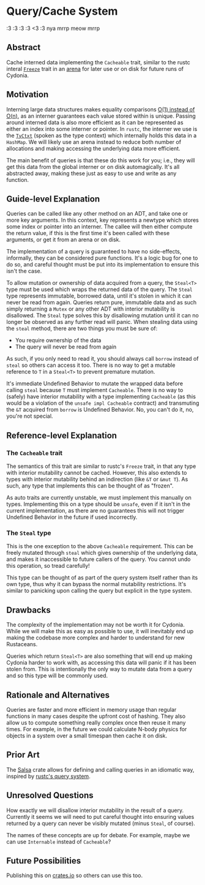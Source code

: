 # Query/Cache System

:3 :3 :3 :3 <3 :3
nya mrrp meow mrrp

## Abstract

Cache interned data implementing the `Cacheable` trait, similar to the rustc
interal [`Freeze`](https://stdrs.dev/nightly/x86_64-unknown-linux-gnu/core/marker/trait.Freeze.html)
trait in an [arena](https://stackoverflow.com/questions/12825148/what-is-the-meaning-of-the-term-arena-in-relation-to-memory)
for later use or on disk for future runs of Cydonia.

## Motivation

Interning large data structures makes equality comparisons [O(1) instead of O(n)](https://matklad.github.io/2020/03/22/fast-simple-rust-interner.html),
as an interner guarantees each value stored within is unique. Passing around
interned data is also more efficient as it can be represented as either an index
into some interner or pointer. In `rustc`, the interner we use is the [`TyCtxt`](https://doc.rust-lang.org/nightly/nightly-rustc/rustc_middle/ty/struct.TyCtxt.html)
(spoken as the type context) which internally holds this data in a `HashMap`. We
will likely use an arena instead to reduce both number of allocations and making
accessing the underlying data more efficient.

<!-- TODO: This is slightly incorrect as we will still have a hashmap, but it's
`key -> ptr` to arena rather than `key -> value` -->

The main benefit of queries is that these do this work for you; i.e., they will
get this data from the global interner or on disk automagically. It's all
abstracted away, making these just as easy to use and write as any function.

## Guide-level Explanation

Queries can be called like any other method on an ADT, and take one or more key
arguments. In this context, key represents a newtype which stores some index or
pointer into an interner. The callee will then either compute the return value,
if this is the first time it's been called with these arguments, or get it from
an arena or on disk.

The implementation of a query is guaranteed to have no side-effects, informally,
they can be considered pure functions. It's a logic bug for one to do so, and
careful thought must be put into its implementation to ensure this isn't the
case.

To allow mutation or ownership of data acquired from a query, the `Steal<T>`
type must be used which wraps the returned data of the query. The `Steal` type
represents immutable, borrowed data, until it's stolen in which it can never be
read from again. Queries return pure, immutable data and as such simply
returning a `Mutex` or any other ADT with interior mutability is disallowed. The
`Steal` type solves this by disallowing mutation until it can no longer be
observed as any further read will panic. When stealing data using the `steal`
method, there are two things you must be sure of:

- You require ownership of the data
- The query will never be read from again

As such, if you only need to read it, you should always call `borrow` instead of
`steal` so others can access it too. There is no way to get a mutable reference
to `T` in a `Steal<T>` to prevent premature mutation.

It's immediate Undefined Behavior to mutate the wrapped data before calling
`steal` because `T` must implement `Cacheable`. There is no way to (safely)
have interior mutability with a type implementing `Cacheable` (as this would be
a violation of the `unsafe impl Cacheable` contract) and transmuting the `&T`
acquired from `borrow` is Undefined Behavior. No, you can't do it, no, you're
not special.

## Reference-level Explanation

### The `Cacheable` trait

The semantics of this trait are similar to rustc's `Freeze` trait, in that any
type with interior mutability cannot be cached. However, this also extends to
types with interior mutability behind an indirection (like `&T` or `&mut T`). As
such, any type that implements this can be thought of as "frozen".

As auto traits are currently unstable, we must implement this manually on types.
Implementing this on a type should be `unsafe`, even if it isn't in the current
implementation, as there are no guarantees this will not trigger Undefined
Behavior in the future if used incorrectly.

<!-- TODO: We will use auto traits. -->

### The `Steal` type

This is the one exception to the above `Cacheable` requirement. This can be
freely mutated through `steal` which gives ownership of the underlying data, and
makes it inaccessible to future callers of the query. You cannot undo this
operation, so tread carefully!

This type can be thought of as part of the query system itself rather than its
own type, thus why it can bypass the normal mutability restrictions. It's
similar to panicking upon calling the query but explicit in the type system.

<!-- TODO: We need to describe the actual query system too. -->

## Drawbacks

The complexity of the implementation may not be worth it for Cydonia. While we
will make this as easy as possible to use, it will inevitably end up making the
codebase more complex and harder to understand for new Rustaceans.

Queries which return `Steal<T>` are also something that will end up making
Cydonia harder to work with, as accessing this data will panic if it has been
stolen from. This is intentionally the only way to mutate data from a query and
so this type will be commonly used.

## Rationale and Alternatives

Queries are faster and more efficient in memory usage than regular functions in
many cases despite the upfront cost of hashing. They also allow us to compute
something really complex once then reuse it many times. For example, in the
future we could calculate N-body physics for objects in a system over a small
timespan then cache it on disk.

## Prior Art

The [Salsa](https://github.com/salsa-rs/salsa) crate allows for defining and
calling queries in an idiomatic way, inspired by [rustc's query system](https://rustc-dev-guide.rust-lang.org/query.html).

## Unresolved Questions

How exactly we will disallow interior mutability in the result of a query.
Currently it seems we will need to put careful thought into ensuring values
returned by a query can never be visibly mutated (minus `Steal`, of course).

The names of these concepts are up for debate. For example, maybe we can use
`Internable` instead of `Cacheable`?

## Future Possibilities

Publishing this on [crates.io](https://crates.io/) so others can use this too.
